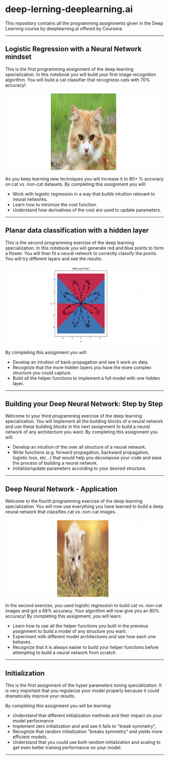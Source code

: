 <h1>deep-lerning-deeplearning.ai</h1>
<p>This repository contains all the programming assignments given in the Deep Learning course by deeplearning.ai offered by Coursera.</p>

<hr>

<h2>Logistic Regression with a Neural Network mindset</h2>

<p>This is the first programming assignment of the deep learning specialization. In this notebook you will build your first image recognition algorithm. You will build a cat classifier that recognizes cats with 70% accuracy!</p>

<img src="cat_classifier/images/cat001.png" width="500" height="250">

<p>As you keep learning new techniques you will increase it to 80+ % accuracy on cat vs. non-cat datasets. By completing this assignment you will:</p>
<ul>
<li>Work with logistic regression in a way that builds intuition relevant to neural networks.
<li>Learn how to minimize the cost function.
<li>Understand how derivatives of the cost are used to update parameters.
</ul>
<hr>

<h2>Planar data classification with a hidden layer</h2>

<p>This is the second programming exercise of the deep learning specialization.
 In this notebook you will generate red and blue points to form a flower.
 You will then fit a neural network to correctly classify the points.
 You will try different layers and see the results.</p>

 <img src="planar_classification_with_one_hidden_layer/images/Capture1.png" width="550" height="250">

 <p>By completing this assignment you will:</p>
 <ul>
 <li>Develop an intuition of back-propagation and see it work on data.
 <li>Recognize that the more hidden layers you have the more complex structure you could capture.
 <li>Build all the helper functions to implement a full model with one hidden layer.
</ul>
 <hr>

 <h2>Building your Deep Neural Network: Step by Step</h2>

 <p>Welcome to your third programming exercise of the deep learning specialization. You will implement all the building blocks of a neural network and use these building blocks in the next assignment to build a neural network of any architecture you want. By completing this assignment you will:</p>
 <ul>
  <li>Develop an intuition of the over all structure of a neural network.
  <li>Write functions (e.g. forward propagation, backward propagation, logistic loss, etc...) that would help you decompose your code and ease the process of building a neural network.
  <li>Initialize/update parameters according to your desired structure.
 </ul>
 <hr>

 <h2>Deep Neural Network - Application</h2>

 <p>Welcome to the fourth programming exercise of the deep learning specialization. You will now use everything you have learned to build a deep neural network that classifies cat vs. non-cat images.</p>

 <img src="image_classification_using_neural_network/images/Cat_image.png" width="550" height="250">

 <p>In the second exercise, you used logistic regression to build cat vs. non-cat images and got a 68% accuracy. Your algorithm will now give you an 80% accuracy! By completing this assignment, you will learn:</p>
 <ul>
 <li>Learn how to use all the helper functions you built in the previous assignment to build a model of any structure you want.
 <li>Experiment with different model architectures and see how each one behaves.
 <li>Recognize that it is always easier to build your helper functions before attempting to build a neural network from scratch.
 </ul>
 <hr>

 <h2>Initialization</h2>

 This is the first assignment of the hyper parameters tuning specialization. It is very important that you regularize your model properly because it could dramatically improve your results.

 By completing this assignment you will be learning:

 <ul>
 <li>Understand that different initialization methods and their impact on your model performance
 <li>Implement zero initialization and and see it fails to "break symmetry",
 <li>Recognize that random initialization "breaks symmetry" and yields more efficient models,
 <li>Understand that you could use both random initialization and scaling to get even better training performance on your model.
 </ul>
 <hr>
